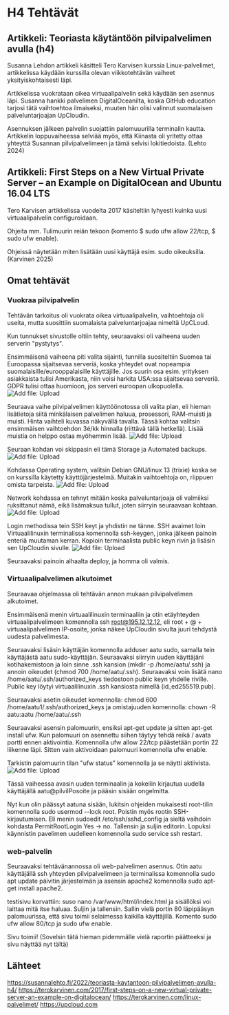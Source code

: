 # H4 Tehtävät

## Artikkeli: Teoriasta käytäntöön pilvipalvelimen avulla (h4)
Susanna Lehdon artikkeli käsitteli Tero Karvisen kurssia Linux-palvelimet, artikkelissa käydään kurssilla olevan viikkotehtävän vaiheet yksityiskohtaisesti läpi.
 
Artikkelissa vuokrataan oikea virtuaalipalvelin sekä käydään sen asennus läpi. Susanna hankki palvelimen DigitalOceanilta, koska GitHub education tarjosi tätä vaihtoehtoa ilmaiseksi, muuten hän olisi valinnut suomalaisen palveluntarjoajan UpCloudin.
  
Asennuksen jälkeen palvelin suojattiin palomuuurilla terminalin kautta. Artikkelin loppuvaiheessa selviää myös, että Kiinasta oli yritetty ottaa yhteyttä Susannan pilvipalvelimeen ja tämä selvisi lokitiedoista. (Lehto 2024)

## Artikkeli: First Steps on a New Virtual Private Server – an Example on DigitalOcean and Ubuntu 16.04 LTS
Tero Karvisen artikkelissa vuodelta 2017 käsiteltiin lyhyesti kuinka uusi virtuaalipalvelin configuroidaan.

Ohjeita mm. Tulimuurin reiän tekoon (komento $ sudo ufw allow 22/tcp, $ sudo ufw enable).

Ohjeissä näytetään miten lisätään uusi käyttäjä esim. sudo oikeuksilla. (Karvinen 2025)

## Omat tehtävät
### Vuokraa pilvipalvelin
Tehtävän tarkoitus oli vuokrata oikea virtuaalipalvelin, vaihtoehtoja oli useita, mutta suosittiin suomalaista palveluntarjoajaa nimeltä UpCLoud.

Kun tunnukset sivustolle oltiin tehty, seuraavaksi oli vaiheena uuden serverin "pystytys". 

Ensimmäisenä vaiheena piti valita sijainti, tunnilla suositeltiin Suomea tai Euroopassa sijaitsevaa serveriä, koska yhteydet ovat nopeampia suomalaisille/eurooppalaisille käyttäjille. Jos suurin osa esim. yrityksen asiakkaista tulisi Amerikasta, niin voisi harkita USA:ssa sijaitsevaa serveriä. GDPR tulisi ottaa huomioon, jos serveri euroopan ulkopuolella.
![Add file: Upload](kuvat/upcloud1.png)

Seuraava vaihe pilvipalvelimen käyttöönotossa oli valita plan, eli hieman lisätietoja siitä minkälaisen palvelimen haluua, prosessori, RAM-muisti ja muisti. Hinta vaihteli kuvassa näkyvällä tavalla. Tässä kohtaa valitsin ensimmäisen vaihtoehdon 3é/kk hinnalla (riittävä tällä hetkellä). Lisää muistia on helppo ostaa myöhemmin lisää.
![Add file: Upload](kuvat/upcloud2.png)

Seuraan kohdan voi skippasin eli tämä Storage ja Automated backups.
![Add file: Upload](kuvat/upcloud3.png)

Kohdassa Operating system, valitsin Debian GNU/linux 13 (trixie) koska se on kurssilla käytetty käyttöjärjestelmä. Muitakin vaihtoehtoja on, riippuen omista tarpeista.
![Add file: Upload](kuvat/upcloud6.png)

Network kohdassa en tehnyt mitään koska palveluntarjoaja oli valmiiksi ruksittanut nämä, eikä lisämaksua tullut, joten siirryin seuraavaan kohtaan.
![Add file: Upload](kuvat/upcloud4.png)

Login methodissa tein SSH keyt ja yhdistin ne tänne. SSH avaimet loin Virtuaalilinuxin terminalissa komennolla ssh-keygen, jonka jälkeen painoin enteriä muutaman kerran. Kopioin terminaalista public keyn rivin ja lisäsin sen UpCloudin sivulle.
![Add file: Upload](kuvat/upcloud5.png)

Seuraavaksi painoin alhaalta deploy, ja homma oli valmis.

### Virtuaalipalvelimen alkutoimet
Seuraavaa ohjelmassa oli tehtävän annon mukaan pilvipalvelimen alkutoimet.

Ensimmäisenä menin virtuaalilinuxin terminaaliin ja otin etäyhteyden virtuaalipalvelimeen komennolla ssh root@195.12.12.12, eli root + @ + virtuaalipalvelimen IP-osoite, jonka näkee UpCloudin sivulta juuri tehdystä uudesta palvelimesta. 

Seuraavaksi lisäsin käyttäjän komennolla adduser aatu sudo, samalla tein käyttäjästä aatu sudo-käyttäjän. Seuraavaksi siirryin uuden käyttäjäni kotihakemistoon ja loin sinne .ssh kansion (mkdir -p /home/aatu/.ssh) ja annoin oikeudet (chmod 700 /home/aatu/.ssh). Seuraavaksi voin lisätä nano /home/aatu/.ssh/authorized_keys tiedostoon public keyn yhdelle riville. Public key löytyi virtuaalilinuxin .ssh kansiosta nimellä (id_ed255519.pub).

Seuraavaksi asetin oikeudet komennolla: chmod 600 /home/aatu1/.ssh/authorized_keys ja omistajuuden komennolla: chown -R aatu:aatu /home/aatu/.ssh

Seuraavaksi asensin palomuurin, ensiksi apt-get update ja sitten apt-get install ufw. Kun palomuuri on asennettu siihen täytyy tehdä reikä / avata portti ennen aktivointia. Komennolla ufw allow 22/tcp päästetään portin 22 liikenne läpi. Sitten vain aktivoidaan palomuuri komennolla ufw enable.

Tarkistin palomuurin tilan "ufw status" komennolla ja se näytti aktiivista.
![Add file: Upload](kuvat/palomuuri.png)

Tässä vaiheessa avasin uuden terminaalin ja kokeilin kirjautua uudella käyttäjällä aatu@pilviIPosoite ja pääsin sisään ongelmitta. 

Nyt kun olin päässyt aatuna sisään, lukitsin ohjeiden mukaisesti root-tilin komennolla sudo usermod --lock root. Poistin myös rootin SSH-kirjautumisen. Eli menin sudoedit /etc/ssh/sshd_config ja sieltä vaihdoin kohdasta PermitRootLogin Yes -> no. Tallensin ja suljin editorin. Lopuksi käynnistin pavelimen uudelleen komennolla sudo service ssh restart.

### web-palvelin
Seuraavaksi tehtävänannossa oli web-palvelimen asennus.
Otin aatu käyttäjällä ssh yhteyden pilvipalvelimeen ja terminalissa komennolla sudo apt update päivitin järjestelmän ja asensin apache2 komennolla sudo apt-get install apache2.

testisivu korvattiin: suso nano /var/www/html/index.html ja sisällöksi voi laittaa mitä itse haluaa. Suljin ja tallensin. Sallin vielä portin 80 läpipääsyn palomuurissa, että sivu toimii selaimessa kaikilla käyttäjillä. Komento sudo ufw allow 80/tcp ja sudo ufw enable.

Sivu toimii! (Sovelsin tätä hieman pidemmälle vielä raportin päätteeksi ja sivu näyttää nyt tältä)






## Lähteet
https://susannalehto.fi/2022/teoriasta-kaytantoon-pilvipalvelimen-avulla-h4/
https://terokarvinen.com/2017/first-steps-on-a-new-virtual-private-server-an-example-on-digitalocean/
https://terokarvinen.com/linux-palvelimet/
https://upcloud.com
